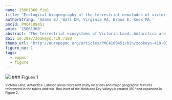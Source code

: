 ```yaml
---
name: 25061360_fig1
title: 'Ecological biogeography of the terrestrial nematodes of victoria land, antarctica.'
authorString: 'Adams BJ, Wall DH, Virginia RA, Broos E, Knox MA.'
pmcid: PMC4109451
pmid: '25061360'
abstract: 'The terrestrial ecosystems of Victoria Land, Antarctica are characteristically simple in terms of biological diversity and ecological functioning. Nematodes are the most commonly encountered and abundant metazoans of Victoria Land soils, yet little is known of their diversity and distribution. Herein we present a summary of the geographic distribution, habitats and ecology of the terrestrial nematodes of Victoria Land from published and unpublished sources. All Victoria Land nematodes are endemic to Antarctica, and many are common and widely distributed at landscape scales. However, at smaller spatial scales, populations can have patchy distributions, with the presence or absence of each species strongly influenced by specific habitat requirements. As the frequency of nematode introductions to Antarctica increases, and soil habitats are altered in response to climate change, our current understanding of the environmental parameters associated with the biogeography of Antarctic nematofauna will be crucial to monitoring and possibly mitigating changes to these unique soil ecosystems.'
doi: 10.3897/zookeys.419.7180
thumb_url: 'http://europepmc.org/articles/PMC4109451/bin/zookeys-419-029-g001.gif'
figure_no: 1
tags:
  - eupmc
  - figure
---
```

<img src='http://europepmc.org/articles/PMC4109451/bin/zookeys-419-029-g001.jpg' style='max-height: 300px'>
### Figure 1
<p style='font-size: 10px;'>Victoria Land, Antarctica. Labeled areas represent study locations and major geographic features referenced in the tables and text. Box inset of the McMurdo Dry Valleys is rotated 180 °and expanded in <xref ref-type="fig" rid="F2">Figure 2</xref>.</p>